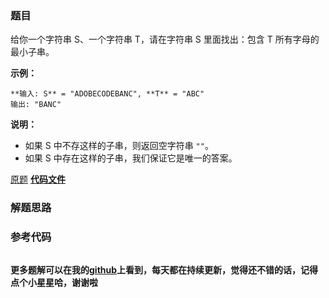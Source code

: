 ### 题目
给你一个字符串 S、一个字符串 T，请在字符串 S 里面找出：包含 T 所有字母的最小子串。

**示例：**

    
    
    **输入: S** = "ADOBECODEBANC", **T** = "ABC"
    输出: "BANC"

**说明：**

  * 如果 S 中不存这样的子串，则返回空字符串 `""`。
  * 如果 S 中存在这样的子串，我们保证它是唯一的答案。

[原题](https://leetcode-cn.com/problems/minimum-window-substring/)    **[代码文件]()**


### 解题思路




### 参考代码

```go


```




**更多题解可以在我的[github](https://github.com/LZH139/leetcode_Go)上看到，每天都在持续更新，觉得还不错的话，记得点个小星星哈，谢谢啦**
